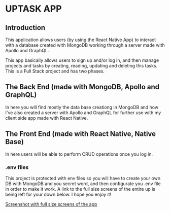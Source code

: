 # UPTASK APP

## Introduction

This application allows users (by using the React Native App) to interact with a database created with MongoDB working through a server made with Apollo and GraphQL.

This app basically allows users to sign up and/or log in, and then manage projects and tasks by creating, reading, updating and deleting this tasks. This is a Full Stack project and has two phases.

## The Back End (made with MongoDB, Apollo and GraphQL)

In here you will find mostly the data base creationg in MongoDB and how I've also created a server with Apollo and GraphQL for further use with my client side app made with React Native.

## The Front End (made with React Native, Native Base)

In here users will be able to perform CRUD operations once you log in.

### .env files

This project is protected with env files so you will have to create your own DB with MongoDB and you secret word, and then configurate you .env file in order to make it work. A link to the full size screens of the entire up is being left for your down below. I hope you enjoy it!

[Screenshot with full size screens of the app](./imagenScreen/upTaskScreens.jpg)